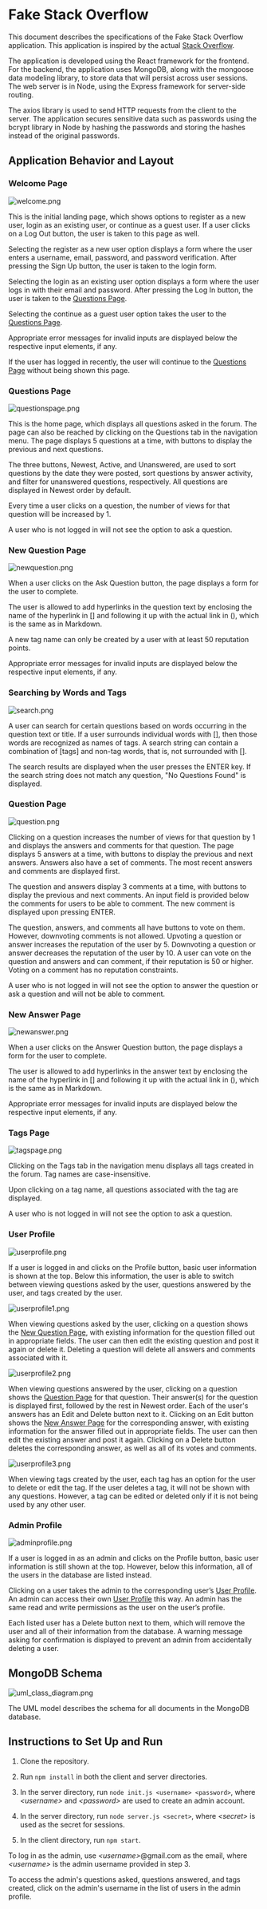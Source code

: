 # Fake Stack Overflow

This document describes the specifications of the Fake Stack Overflow application. This application is inspired by the actual [Stack Overflow](https://stackoverflow.com/).

The application is developed using the React framework for the frontend. For the backend, the application uses MongoDB, along with the mongoose data modeling library, to store data that will persist across user sessions. The web server is in Node, using the Express framework for server-side routing.

The axios library is used to send HTTP requests from the client to the server. The application secures sensitive data such as passwords using the bcrypt library in Node by hashing the passwords and storing the hashes instead of the original passwords.

## Application Behavior and Layout

### Welcome Page

![welcome.png](images/welcome.png)

This is the initial landing page, which shows options to register as a new user, login as an existing user, or continue as a guest user. If a user clicks on a Log Out button, the user is taken to this page as well.

Selecting the register as a new user option displays a form where the user enters a username, email, password, and password verification. After pressing the Sign Up button, the user is taken to the login form.

Selecting the login as an existing user option displays a form where the user logs in with their email and password. After pressing the Log In button, the user is taken to the [Questions Page](#questions-page).

Selecting the continue as a guest user option takes the user to the [Questions Page](#questions-page).

Appropriate error messages for invalid inputs are displayed below the respective input elements, if any.

If the user has logged in recently, the user will continue to the [Questions Page](#questions-page) without being shown this page.

### Questions Page

![questionspage.png](images/questionspage.png)

This is the home page, which displays all questions asked in the forum. The page can also be reached by clicking on the Questions tab in the navigation menu. The page displays 5 questions at a time, with buttons to display the previous and next questions.

The three buttons, Newest, Active, and Unanswered, are used to sort questions by the date they were posted, sort questions by answer activity, and filter for unanswered questions, respectively. All questions are displayed in Newest order by default.

Every time a user clicks on a question, the number of views for that question will be increased by 1.

A user who is not logged in will not see the option to ask a question.

### New Question Page

![newquestion.png](images/newquestion.png)

When a user clicks on the Ask Question button, the page displays a form for the user to complete.

The user is allowed to add hyperlinks in the question text by enclosing the name of the hyperlink in [] and following it up with the actual link in (), which is the same as in Markdown.

A new tag name can only be created by a user with at least 50 reputation points.

Appropriate error messages for invalid inputs are displayed below the respective input elements, if any.

### Searching by Words and Tags

![search.png](images/search.png)

A user can search for certain questions based on words occurring in the question text or title. If a user surrounds individual words with [], then those words are recognized as names of tags. A search string can contain a combination of [tags] and non-tag words, that is, not surrounded with [].

The search results are displayed when the user presses the ENTER key. If the search string does not match any question, "No Questions Found" is displayed.

### Question Page

![question.png](images/question.png)

Clicking on a question increases the number of views for that question by 1 and displays the answers and comments for that question. The page displays 5 answers at a time, with buttons to display the previous and next answers. Answers also have a set of comments. The most recent answers and comments are displayed first.

The question and answers display 3 comments at a time, with buttons to display the previous and next comments. An input field is provided below the comments for users to be able to comment. The new comment is displayed upon pressing ENTER.

The question, answers, and comments all have buttons to vote on them. However, downvoting comments is not allowed. Upvoting a question or answer increases the reputation of the user by 5. Downvoting a question or answer decreases the reputation of the user by 10. A user can vote on the question and answers and can comment, if their reputation is 50 or higher. Voting on a comment has no reputation constraints.

A user who is not logged in will not see the option to answer the question or ask a question and will not be able to comment.

### New Answer Page

![newanswer.png](images/newanswer.png)

When a user clicks on the Answer Question button, the page displays a form for the user to complete.

The user is allowed to add hyperlinks in the answer text by enclosing the name of the hyperlink in [] and following it up with the actual link in (), which is the same as in Markdown.

Appropriate error messages for invalid inputs are displayed below the respective input elements, if any.

### Tags Page

![tagspage.png](images/tagspage.png)

Clicking on the Tags tab in the navigation menu displays all tags created in the forum. Tag names are case-insensitive. 

Upon clicking on a tag name, all questions associated with the tag are displayed.

A user who is not logged in will not see the option to ask a question.

### User Profile

![userprofile.png](images/userprofile.png)

If a user is logged in and clicks on the Profile button, basic user information is shown at the top. Below this information, the user is able to switch between viewing questions asked by the user, questions answered by the user, and tags created by the user.

![userprofile1.png](images/userprofile1.png)

When viewing questions asked by the user, clicking on a question shows the [New Question Page](#new-question-page), with existing information for the question filled out in appropriate fields. The user can then edit the existing question and post it again or delete it. Deleting a question will delete all answers and comments associated with it.

![userprofile2.png](images/userprofile2.png)

When viewing questions answered by the user, clicking on a question shows the [Question Page](#question-page) for that question. Their answer(s) for the question is displayed first, followed by the rest in Newest order. Each of the user's answers has an Edit and Delete button next to it. Clicking on an Edit button shows the [New Answer Page](#new-answer-page) for the corresponding answer, with existing information for the answer filled out in appropriate fields. The user can then edit the existing answer and post it again. Clicking on a Delete button deletes the corresponding answer, as well as all of its votes and comments.

![userprofile3.png](images/userprofile3.png)

When viewing tags created by the user, each tag has an option for the user to delete or edit the tag. If the user deletes a tag, it will not be shown with any questions. However, a tag can be edited or deleted only if it is not being used by any other user.

### Admin Profile

![adminprofile.png](images/adminprofile.png)

If a user is logged in as an admin and clicks on the Profile button, basic user information is still shown at the top. However, below this information, all of the users in the database are listed instead.

Clicking on a user takes the admin to the corresponding user’s [User Profile](#user-profile). An admin can access their own [User Profile](#user-profile) this way. An admin has the same read and write permissions as the user on the user’s profile.

Each listed user has a Delete button next to them, which will remove the user and all of their information from the database. A warning message asking for confirmation is displayed to prevent an admin from accidentally deleting a user.

## MongoDB Schema

![uml_class_diagram.png](images/uml_class_diagram.png)

The UML model describes the schema for all documents in the MongoDB database.

## Instructions to Set Up and Run

1. Clone the repository.

2. Run `npm install` in both the client and server directories.

3. In the server directory, run `node init.js <username> <password>`, where *\<username\>* and *\<password\>* are used to create an admin account.

4. In the server directory, run `node server.js <secret>`, where *\<secret\>* is used as the secret for sessions.

5. In the client directory, run `npm start`.

To log in as the admin, use *\<username\>*@gmail.com as the email, where *\<username\>* is the admin username provided in step 3.

To access the admin's questions asked, questions answered, and tags created, click on the admin's username in the list of users in the admin profile.